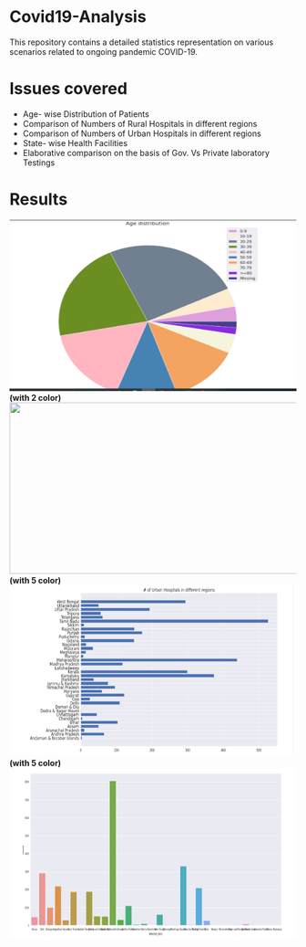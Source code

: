# Covid19-Analysis
This repository contains a detailed statistics representation on various scenarios related to ongoing pandemic COVID-19.

# Issues covered

* Age- wise Distribution of Patients 
* Comparison of Numbers of Rural Hospitals in different regions
* Comparison of Numbers of Urban Hospitals in different regions
* State- wise Health Facilities
* Elaborative comparison on the basis of Gov. Vs Private laboratory Testings

# Results

<img src="./Results/Screenshot (33).png" height="300" width="600">
<br/>
<b> (with 2 color) </b>
<img src="./Results/Screenshot (34)" height="300" width="600">
<b> (with 5 color) </b>
<img src="./Results/Screenshot (35).png" height="300" width="600">
<b> (with 5 color) </b>
<img src="./Results/Screenshot (36).png" height="300" width="600">


